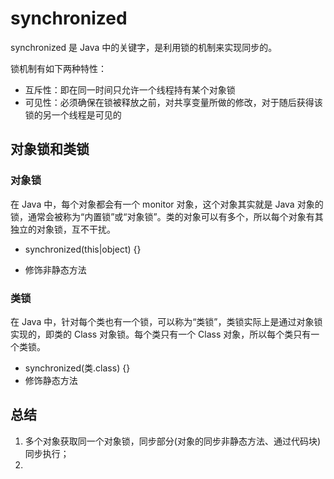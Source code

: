 # synchronized
synchronized 是 Java 中的关键字，是利用锁的机制来实现同步的。

锁机制有如下两种特性：
* 互斥性：即在同一时间只允许一个线程持有某个对象锁
* 可见性：必须确保在锁被释放之前，对共享变量所做的修改，对于随后获得该锁的另一个线程是可见的

## 对象锁和类锁

### 对象锁

在 Java 中，每个对象都会有一个 monitor 对象，这个对象其实就是 Java 对象的锁，通常会被称为“内置锁”或“对象锁”。类的对象可以有多个，所以每个对象有其独立的对象锁，互不干扰。

* synchronized(this|object) {}

* 修饰非静态方法

### 类锁

在 Java 中，针对每个类也有一个锁，可以称为“类锁”，类锁实际上是通过对象锁实现的，即类的 Class 对象锁。每个类只有一个 Class 对象，所以每个类只有一个类锁。

* synchronized(类.class) {}
* 修饰静态方法

## 总结
1. 多个对象获取同一个对象锁，同步部分(对象的同步非静态方法、通过代码块)同步执行；
2. 










